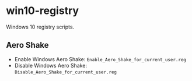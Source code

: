 # win10-registry

Windows 10 registry scripts.

## Aero Shake

- Enable Windows Aero Shake: `Enable_Aero_Shake_for_current_user.reg`
- Disable Windows Aero Shake: `Disable_Aero_Shake_for_current_user.reg`
